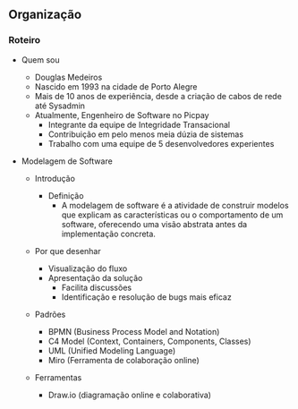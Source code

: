 ## Organização

### Roteiro

- Quem sou
  - Douglas Medeiros
  - Nascido em 1993 na cidade de Porto Alegre
  - Mais de 10 anos de experiência, desde a criação de cabos de rede até Sysadmin
  - Atualmente, Engenheiro de Software no Picpay
    - Integrante da equipe de Integridade Transacional
    - Contribuição em pelo menos meia dúzia de sistemas
    - Trabalho com uma equipe de 5 desenvolvedores experientes

- Modelagem de Software 
  - Introdução
    - Definição 
      - A modelagem de software é a atividade de construir modelos que explicam as características ou o comportamento de um software, oferecendo uma visão abstrata antes da implementação concreta.

  - Por que desenhar
    - Visualização do fluxo
    - Apresentação da solução
      - Facilita discussões
      - Identificação e resolução de bugs mais eficaz

  - Padrões
    - BPMN (Business Process Model and Notation)
    - C4 Model (Context, Containers, Components, Classes)
    - UML (Unified Modeling Language)
    - Miro (Ferramenta de colaboração online)

  - Ferramentas
    - Draw.io (diagramação online e colaborativa)
